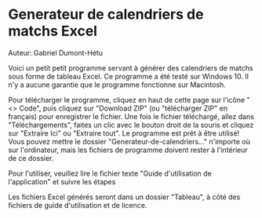 # Generateur de calendriers de matchs Excel
Auteur: Gabriel Dumont-Hétu

Voici un petit petit programme servant à générer des calendriers de matchs sous forme de tableau Excel.
Ce programme a été testé sur Windows 10. Il n'y a aucune garantie que le programme fonctionne sur Macintosh.

Pour télécharger le programme, cliquez en haut de cette page sur l'icône "<> Code", puis cliquez sur "Download ZIP" (ou "télécharger ZIP" en français) pour enregistrer le fichier.
Une fois le fichier téléchargé, allez dans "Téléchargements", faites un clic avec le bouton droit de la souris et cliquez sur "Extraire Ici" ou "Extraire tout".
Le programme est prêt à être utilisé!
Vous pouvez mettre le dossier "Generateur-de-calendriers..." n'importe où sur l'ordinateur, mais les fichiers de programme doivent rester à l'intérieur de ce dossier.

Pour l'utiliser, veuillez lire le fichier texte "Guide d'utilisation de l'application" et suivre les étapes

Les fichiers Excel générés seront dans un dossier "Tableau", à côté des fichiers de guide d'utilisation et de licence.
